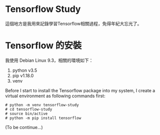 # Tensorflow Study
這個地方是我用來記錄學習Tensorflow相關過程，免得年紀大忘光了。

# Tensorflow 的安裝
我使用 Debian Linux 9.3，相關的環境如下：
1. python v3.5
2. pip v1.18.0
3. venv

Before I start to install the Tensorflow package into my system, I create a virtual environment as following commands first:
```
# python -m venv tensorflow-study
# cd tensorflow-study
# source bin/active
# python -m pip install tensorflow
```

(To be continue...)
